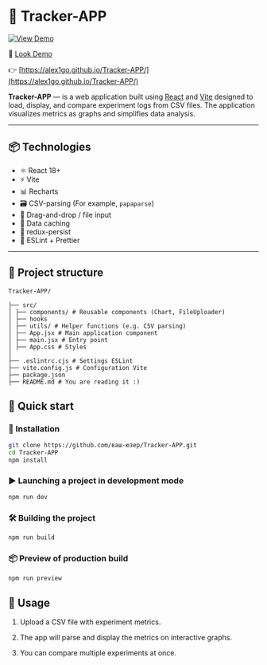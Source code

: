 # 🚀 Tracker-APP

[![View Demo](https://img.shields.io/badge/Live-Demo-blue?style=for-the-badge)](https://alex1go.github.io/Tracker-APP/)

🔗 [Look Demo](https://alex1go.github.io/Tracker-APP/)

👉 [https://alex1go.github.io/Tracker-APP/](https://alex1go.github.io/Tracker-APP/)


**Tracker-APP** — is a web application built using [React](https://reactjs.org/) and [Vite](https://vitejs.dev/) designed to load, display, and compare experiment logs from CSV files. The application visualizes metrics as graphs and simplifies data analysis.

---

## 📦 Technologies

- ⚛️ React 18+
- ⚡ Vite
- 📊 Recharts
- 🗃️ CSV-parsing (For example, `papaparse`)
- 📁 Drag-and-drop / file input
- 🧠 Data caching
- 💾 redux-persist
- 🎯 ESLint + Prettier

---

## 📂 Project structure
```
Tracker-APP/

├── src/
│ ├── components/ # Reusable components (Chart, FileUploader)
│ ├── hooks
│ ├── utils/ # Helper functions (e.g. CSV parsing)
│ ├── App.jsx # Main application component
│ ├── main.jsx # Entry point
│ ├── App.css # Styles
│
├── .eslintrc.cjs # Settings ESLint
├── vite.config.js # Configuration Vite
├── package.json
├── README.md # You are reading it :)
```
## 🚀 Quick start

### 🔧 Installation

```bash
git clone https://github.com/ваш-юзер/Tracker-APP.git
cd Tracker-APP
npm install
```
###  ▶️ Launching a project in development mode
```bash
npm run dev
```
###  🛠 Building the project
```bash
npm run build
```
###  📦 Preview of production build
```bash
npm run preview
```
##  📁 Usage
1. Upload a CSV file with experiment metrics.

2. The app will parse and display the metrics on interactive graphs.

3. You can compare multiple experiments at once.